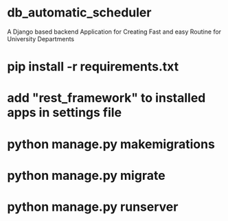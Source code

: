 # db_automatic_scheduler
A Django based backend Application for Creating Fast and easy Routine for University Departments

# pip install -r requirements.txt
# add "rest_framework" to installed apps in settings file
# python manage.py makemigrations
# python manage.py migrate
# python manage.py runserver

